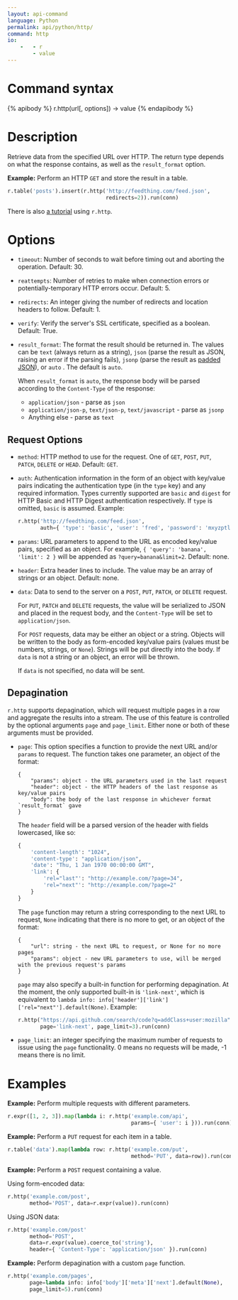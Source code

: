 ```yaml
---
layout: api-command
language: Python
permalink: api/python/http/
command: http
io:
    -   - r
        - value
---
```


# Command syntax #

{% apibody %}
r.http(url[, options]) &rarr; value
{% endapibody %}

# Description #

Retrieve data from the specified URL over HTTP.  The return type depends on what the response contains, as well as the `result_format` option.

__Example:__ Perform an HTTP `GET` and store the result in a table.

```py
r.table('posts').insert(r.http('http://feedthing.com/feed.json',
                               redirects=2)).run(conn)
```

There is also [a tutorial](/docs/external-api-access/) using `r.http`.

# Options #
* `timeout`: Number of seconds to wait before timing out and aborting the operation. Default: 30.

* `reattempts`: Number of retries to make when connection errors or potentially-temporary HTTP errors occur. Default: 5.

* `redirects`: An integer giving the number of redirects and location headers to follow. Default: 1.

* `verify`: Verify the server's SSL certificate, specified as a boolean. Default: True.

* `result_format`: The format the result should be returned in. The values can be `text` (always return as a string), `json` (parse the result as JSON, raising an error if the parsing fails), `jsonp` (parse the result as [padded JSON](http://www.json-p.org/)), or `auto` . The default is `auto`.

    When `result_format` is `auto`, the response body will be parsed according to the `Content-Type` of the response:
    * `application/json` - parse as `json`
    * `application/json-p`, `text/json-p`, `text/javascript` - parse as `jsonp`
    * Anything else - parse as `text`

## Request Options
* `method`: HTTP method to use for the request. One of `GET`, `POST`, `PUT`, `PATCH`, `DELETE` or `HEAD`. Default: `GET`.

* `auth`: Authentication information in the form of an object with key/value pairs indicating the authentication type (in the `type` key) and any required information. Types currently supported are `basic` and `digest` for HTTP Basic and HTTP Digest authentication respectively. If `type` is omitted, `basic` is assumed. Example:

	```py
	r.http('http://feedthing.com/feed.json',
           auth={ 'type': 'basic', 'user': 'fred', 'password': 'mxyzptlk' }).run(conn)
	```

* `params`: URL parameters to append to the URL as encoded key/value pairs, specified as an object. For example, `{ 'query': 'banana', 'limit': 2 }` will be appended as `?query=banana&limit=2`. Default: none.

* `header`: Extra header lines to include. The value may be an array of strings or an object. Default: none.

* `data`: Data to send to the server on a `POST`, `PUT`, `PATCH`, or `DELETE` request.

    For `PUT`, `PATCH` and `DELETE` requests, the value will be serialized to JSON and placed in the request body, and the `Content-Type` will be set to `application/json`.

	For `POST` requests, data may be either an object or a string. Objects will be written to the body as form-encoded key/value pairs (values must be numbers, strings, or `None`). Strings will be put directly into the body.  If `data` is not a string or an object, an error will be thrown.

    If `data` is not specified, no data will be sent.

## Depagination

`r.http` supports depagination, which will request multiple pages in a row and aggregate the results into a stream.  The use of this feature is controlled by the optional arguments `page` and `page_limit`.  Either none or both of these arguments must be provided.

* `page`: This option specifies a function to provide the next URL and/or `params` to request.  The function takes one parameter, an object of the format:

    ```
    {
        "params": object - the URL parameters used in the last request
        "header": object - the HTTP headers of the last response as key/value pairs
        "body": the body of the last response in whichever format `result_format` gave
    }
    ```

    The `header` field will be a parsed version of the header with fields lowercased, like so:

    ```py
    {
        'content-length': "1024",
        'content-type': "application/json",
        'date': "Thu, 1 Jan 1970 00:00:00 GMT",
        'link': {
            'rel="last"': "http://example.com/?page=34",
            'rel="next"': "http://example.com/?page=2"
        }
    }
    ```

    The `page` function may return a string corresponding to the next URL to request, `None` indicating that there is no more to get, or an object of the format:

    ```
    {
        "url": string - the next URL to request, or None for no more pages
        "params": object - new URL parameters to use, will be merged with the previous request's params
    }
    ```

    `page` may also specify a built-in function for performing depagination.  At the moment, the only supported built-in is `'link-next'`, which is equivalent to `lambda info: info['header']['link']['rel="next"'].default(None)`.  Example:

    ```py
    r.http("https://api.github.com/search/code?q=addClass+user:mozilla",
           page='link-next', page_limit=3).run(conn)
    ```


* `page_limit`: an integer specifying the maximum number of requests to issue using the `page` functionality.  0 means no requests will be made, -1 means there is no limit.

# Examples

__Example:__ Perform multiple requests with different parameters.

```py
r.expr([1, 2, 3]).map(lambda i: r.http('example.com/api',
                                       params={ 'user': i })).run(conn)
```

__Example:__ Perform a `PUT` request for each item in a table.

```py
r.table('data').map(lambda row: r.http('example.com/put',
                                       method='PUT', data=row)).run(conn)
```

__Example:__ Perform a `POST` request containing a value.

Using form-encoded data:

```py
r.http('example.com/post',
       method='POST', data=r.expr(value)).run(conn)
```

Using JSON data:

```py
r.http('example.com/post'
       method='POST',
       data=r.expr(value).coerce_to('string'),
       header={ 'Content-Type': 'application/json' }).run(conn)
```

__Example:__ Perform depagination with a custom `page` function.

```py
r.http('example.com/pages',
       page=lambda info: info['body']['meta']['next'].default(None),
       page_limit=5).run(conn)
```
